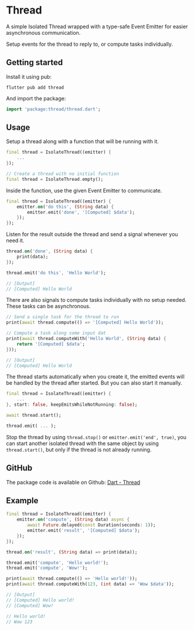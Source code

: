 # Thread

A simple Isolated Thread wrapped with a type-safe Event Emitter for easier asynchronous communication.

Setup events for the thread to reply to, or compute tasks individually.

## Getting started

Install it using pub:
```
flutter pub add thread
```

And import the package:
```dart
import 'package:thread/thread.dart';
```

## Usage

Setup a thread along with a function that will be running with it.
```dart
final thread = IsolateThread((emitter) {
    ...
});

// Create a thread with no initial function
final thread = IsolateThread.empty();
```

Inside the function, use the given Event Emitter to communicate.
```dart
final thread = IsolateThread((emitter) {
    emitter.on('do this', (String data) {
        emitter.emit('done', '[Computed] $data');
    });
});
```

Listen for the result outside the thread and send a signal whenever you need it.
```dart
thread.on('done', (String data) {
    print(data);
});

thread.emit('do this', 'Hello World');

// [Output]
// [Computed] Hello World
```

There are also signals to compute tasks individually with no setup needed. These tasks can be asynchronous.
```dart
// Send a single task for the thread to run
print(await thread.compute(() => '[Computed] Hello World'));

// Compute a task along some input dat
print(await thread.computeWith('Hello World', (String data) {
    return '[Computed] $data';
}));

// [Output]
// [Computed] Hello World
```

The thread starts automatically when you create it, the emitted events will be handled by the thread after started. But you can also start it manually.
```dart
final thread = IsolateThread((emitter) {
    ...
}, start: false, keepEmitsWhileNotRunning: false);

await thread.start();

thread.emit( ... );
```

Stop the thread by using `thread.stop()` or `emitter.emit('end', true)`, you can start another isolated thread with the same object by using `thread.start()`, but only if the thread is not already running.

## GitHub

The package code is available on Github: [Dart - Thread](https://github.com/DrafaKiller/Thread-dart)

## Example

```dart
final thread = IsolateThread((emitter) {
    emitter.on('compute', (String data) async {
        await Future.delayed(const Duration(seconds: 1));
        emitter.emit('result', '[Computed] $data');
    });
});

thread.on('result', (String data) => print(data));

thread.emit('compute', 'Hello world!');
thread.emit('compute', 'Wow!');

print(await thread.compute(() => 'Hello world!'));
print(await thread.computeWith(123, (int data) => 'Wow $data'));

// [Output]
// [Computed] Hello world!
// [Computed] Wow!

// Hello world!
// Wow 123
```